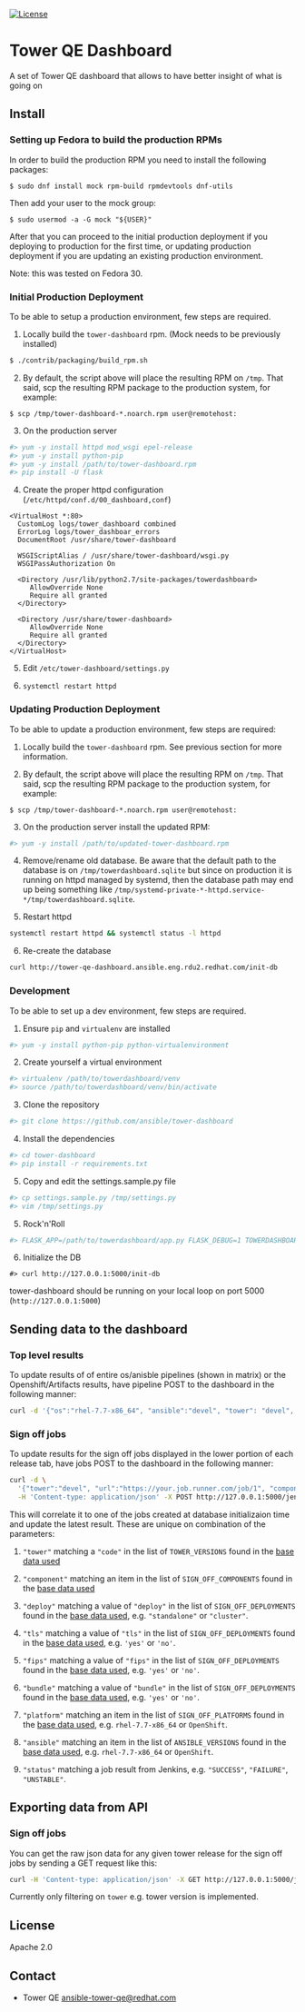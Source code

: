 [![License](https://img.shields.io/badge/License-Apache%202.0-blue.svg)](https://opensource.org/licenses/Apache-2.0)

# Tower QE Dashboard

A set of Tower QE dashboard that allows to have better insight of what is going on

## Install

### Setting up Fedora to build the production RPMs

In order to build the production RPM you need to install the following
packages:

```console
$ sudo dnf install mock rpm-build rpmdevtools dnf-utils
```

Then add your user to the mock group:

```console
$ sudo usermod -a -G mock "${USER}"
```

After that you can proceed to the initial production deployment if you
deploying to production for the first time, or updating production deployment
if you are updating an existing production environment.

Note: this was tested on Fedora 30.

### Initial Production Deployment

To be able to setup a production environment, few steps are required.

  1. Locally build the `tower-dashboard` rpm. (Mock needs to be previously installed)

  ```bash
  $ ./contrib/packaging/build_rpm.sh
  ```

  2. By default, the script above will place the resulting RPM on `/tmp`. That
     said, scp the resulting RPM package to the production system, for example:

  ```console
  $ scp /tmp/tower-dashboard-*.noarch.rpm user@remotehost:
  ```

  3. On the production server

  ```bash
  #> yum -y install httpd mod_wsgi epel-release
  #> yum -y install python-pip
  #> yum -y install /path/to/tower-dashboard.rpm
  #> pip install -U flask
  ```

  4. Create the proper httpd configuration (`/etc/httpd/conf.d/00_dashboard,conf`)

  ```
  <VirtualHost *:80>
    CustomLog logs/tower_dashboard combined
    ErrorLog logs/tower_dashboar_errors
    DocumentRoot /usr/share/tower-dashboard

    WSGIScriptAlias / /usr/share/tower-dashboard/wsgi.py
    WSGIPassAuthorization On

    <Directory /usr/lib/python2.7/site-packages/towerdashboard>
       AllowOverride None
       Require all granted
    </Directory>

    <Directory /usr/share/tower-dashboard>
       AllowOverride None
       Require all granted
    </Directory>
  </VirtualHost>
  ```

 5. Edit `/etc/tower-dashboard/settings.py`

 6. `systemctl restart httpd`

### Updating Production Deployment

To be able to update a production environment, few steps are required:

  1. Locally build the `tower-dashboard` rpm. See previous section for more information.

  2. By default, the script above will place the resulting RPM on `/tmp`. That
     said, scp the resulting RPM package to the production system, for example:

  ```console
  $ scp /tmp/tower-dashboard-*.noarch.rpm user@remotehost:
  ```

  3. On the production server install the updated RPM:

  ```bash
  #> yum -y install /path/to/updated-tower-dashboard.rpm
  ```

  4. Remove/rename old database. Be aware that the default path to the database
     is on `/tmp/towerdashboard.sqlite` but since on production it is running
     on httpd managed by systemd, then the database path may end up being
     something like `/tmp/systemd-private-*-httpd.service-*/tmp/towerdashboard.sqlite`.

  5. Restart httpd
  ```bash
  systemctl restart httpd && systemctl status -l httpd
  ```

  6. Re-create the database
  ```bash
  curl http://tower-qe-dashboard.ansible.eng.rdu2.redhat.com/init-db
  ```

### Development

To be able to set up a dev environment, few steps are required.

  1. Ensure `pip` and `virtualenv` are installed

  ```bash
  #> yum -y install python-pip python-virtualenvironment
  ```

  2. Create yourself a virtual environment

  ``` bash
  #> virtualenv /path/to/towerdashboard/venv
  #> source /path/to/towerdashboard/venv/bin/activate
  ```

  3. Clone the repository

  ``` bash
  #> git clone https://github.com/ansible/tower-dashboard
  ```

  4. Install the dependencies

  ``` bash
  #> cd tower-dashboard
  #> pip install -r requirements.txt
  ```

  5. Copy and edit the settings.sample.py file

  ``` bash
  #> cp settings.sample.py /tmp/settings.py
  #> vim /tmp/settings.py
  ```

  5. Rock'n'Roll

  ``` bash
  #> FLASK_APP=/path/to/towerdashboard/app.py FLASK_DEBUG=1 TOWERDASHBOARD_SETTINGS=/tmp/settings.py flask run
  ```

  6. Initialize the DB
  ```
  #> curl http://127.0.0.1:5000/init-db
  ```

tower-dashboard should be running on your local loop on port 5000 (`http://127.0.0.1:5000`)


## Sending data to the dashboard

### Top level results

To update results of of entire os/anisble pipelines (shown in matrix) or the Openshift/Artifacts results, have pipeline POST to the dashboard in the following manner:

```bash
curl -d '{"os":"rhel-7.7-x86_64", "ansible":"devel", "tower": "devel", "status": "SUCCESS", "url": "https://myjobrunner.net/job/1"}' -H 'Content-type: application/json' -X POST http://127.0.0.1:5000/jenkins/results
```

### Sign off jobs
To update results for the sign off jobs displayed in the lower portion of each release tab, have jobs POST to the dashboard in the following manner:
```bash
curl -d \
  '{"tower":"devel", "url":"https://your.job.runner.com/job/1", "component":"install", "status":"FAILURE", "tls":"yes", "fips":"no", "bundle": "no", "deploy":"standalone", "platform":"rhel-7.7-x86_64", "ansible": "devel"}' \
  -H 'Content-type: application/json' -X POST http://127.0.0.1:5000/jenkins/sign_off_jobs
```
This will correlate it to one of the jobs created at database initializaion time and update the latest result.
These are unique on combination of the parameters:

1)  `"tower"` matching a `"code"` in the list of `TOWER_VERSIONS` found in the [base data used](https://github.com/ansible/tower-dashboard/blob/master/towerdashboard/data/base.py)

1)  `"component"` matching an item in the list of `SIGN_OFF_COMPONENTS` found in the [base data used](https://github.com/ansible/tower-dashboard/blob/master/towerdashboard/data/base.py)

1)  `"deploy"` matching a value of `"deploy"` in the list of `SIGN_OFF_DEPLOYMENTS` found in the [base data used](https://github.com/ansible/tower-dashboard/blob/master/towerdashboard/data/base.py), e.g. `"standalone"` or `"cluster"`.

1)  `"tls"` matching a value of `"tls"` in the list of `SIGN_OFF_DEPLOYMENTS` found in the [base data used](https://github.com/ansible/tower-dashboard/blob/master/towerdashboard/data/base.py), e.g. `'yes'` or `'no'`.

1)  `"fips"` matching a value of `"fips"` in the list of `SIGN_OFF_DEPLOYMENTS` found in the [base data used](https://github.com/ansible/tower-dashboard/blob/master/towerdashboard/data/base.py), e.g. `'yes'` or `'no'`.

1)  `"bundle"` matching a value of `"bundle"` in the list of `SIGN_OFF_DEPLOYMENTS` found in the [base data used](https://github.com/ansible/tower-dashboard/blob/master/towerdashboard/data/base.py), e.g. `'yes'` or `'no'`.

1)  `"platform"` matching an item in the list of `SIGN_OFF_PLATFORMS` found in the [base data used](https://github.com/ansible/tower-dashboard/blob/master/towerdashboard/data/base.py), e.g. `rhel-7.7-x86_64` or `OpenShift`.

1)  `"ansible"` matching an item in the list of `ANSIBLE_VERSIONS` found in the [base data used](https://github.com/ansible/tower-dashboard/blob/master/towerdashboard/data/base.py), e.g. `rhel-7.7-x86_64` or `OpenShift`.

1)  `"status"` matching a job result from Jenkins, e.g. `"SUCCESS"`, `"FAILURE"`, `"UNSTABLE"`.


## Exporting data from API

### Sign off jobs

You can get the raw json data for any given tower release for the sign off jobs by sending a GET request like this:

```bash
curl -H 'Content-type: application/json' -X GET http://127.0.0.1:5000/jenkins/sign_off_jobs?tower=devel
```

Currently only filtering on `tower` e.g. tower version is implemented.

## License

Apache 2.0


## Contact

  * Tower QE  <ansible-tower-qe@redhat.com>
